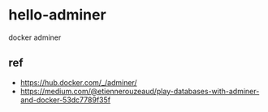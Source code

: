 # hello-adminer
docker adminer

## ref
* https://hub.docker.com/_/adminer/
* https://medium.com/@etiennerouzeaud/play-databases-with-adminer-and-docker-53dc7789f35f